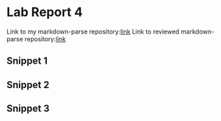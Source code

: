 # Lab Report 4

Link to my markdown-parse repository:[link]()
Link to reviewed markdown-parse repository:[link]()

## Snippet 1







## Snippet 2









## Snippet 3
